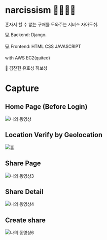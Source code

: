 
# narcissism 👨‍👩‍👧‍👦


혼자서 할 수 없는 구매를 도와주는 서비스 자아도취.

💻 Backend: Django. 

💻 Frontend: HTML CSS JAVASCRIPT

with AWS EC2(quited)

🤟 김찬현 유호성 허보성 


# Capture

## Home Page (Before Login)
![나의 동영상](https://user-images.githubusercontent.com/33655186/110124927-0ee93480-7e06-11eb-823b-7b34c67e4fe2.jpg)


## Location Verify by Geolocation
![홈](https://user-images.githubusercontent.com/33655186/110124760-d5182e00-7e05-11eb-86b2-0a0fd8550fcf.jpg)


## Share Page
![나의 동영상3](https://user-images.githubusercontent.com/33655186/110124997-288a7c00-7e06-11eb-8688-23476945e689.jpg)

## Share Detail
![나의 동영상4](https://user-images.githubusercontent.com/33655186/110125020-30e2b700-7e06-11eb-817d-2f5fecc7e69f.jpg)


## Create share

![나의 동영상6](https://user-images.githubusercontent.com/33655186/110125063-3d670f80-7e06-11eb-8d56-f37b78136594.jpg)
